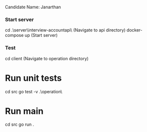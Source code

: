 Candidate Name: Janarthan




### Start server
cd .\server\interview-accountapi\             (Navigate to api directory)
docker-compose up                             (Start server)  




### Test 
cd client                                     (Navigate to operation directory)
# Run unit tests
cd src
go test -v .\operation\                       

# Run main
cd src 
go run .